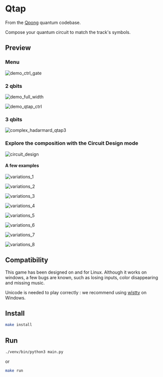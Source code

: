 # Qtap

From the [Qpong](https://github.com/HuangJunye/QPong) quantum codebase. 

Compose your quantum circuit to match the track's symbols.

## Preview
### Menu
![demo_ctrl_gate](assets/menu.png)

### 2 qbits
![demo_full_width](assets/demo_qtap_full_width.png)

![demo_qtap_ctrl](assets/demo_qtap_ctrl.png)

### 3 qbits
![complex_hadarmard_qtap3](assets/complex_hadarmard_qtap3.png)

### Explore the composition with the Circuit Design mode
![circuit_design](assets/circuit_design.png)

#### A few examples
![variations_1](assets/variations_1.png)

![variations_2](assets/variations_2.png)

![variations_3](assets/variations_3.png)

![variations_4](assets/variations_4.png)

![variations_5](assets/variations_5.png)

![variations_6](assets/variations_6.png)

![variations_7](assets/variations_7.png)

![variations_8](assets/variations_8.png)

## Compatibility

This game has been designed on and for Linux. Although it works on windows, a few bugs are known, such as losing inputs, color disappearing and missing music.

Unicode is needed to play correctly : we recommend using [wlstty](https://github.com/mintty/wsltty) on Windows.

## Install

```bash
make install
```

## Run
```bash
./venv/bin/python3 main.py 
```

or

```bash
make run
```
